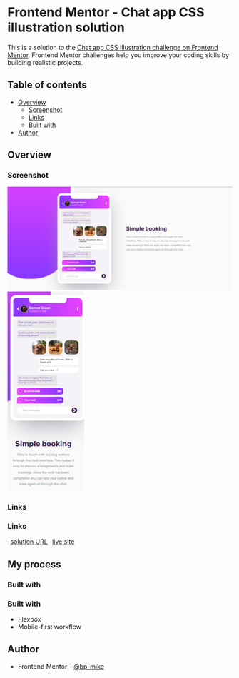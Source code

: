 # Frontend Mentor - Chat app CSS illustration solution

This is a solution to the [Chat app CSS illustration challenge on Frontend Mentor](https://www.frontendmentor.io/challenges/chat-app-css-illustration-O5auMkFqY). Frontend Mentor challenges help you improve your coding skills by building realistic projects. 

## Table of contents

- [Overview](#overview)
  - [Screenshot](#screenshot)
  - [Links](#links)
  - [Built with](#built-with)
- [Author](#author)

## Overview

### Screenshot

![](./images/desktop.png)
![](./images/mobile.png)


### Links

### Links

-[solution URL](https://github.com/bp-mike/front-end-mentor-css-html-challanges/tree/main/chat-app-css-illustration-master)
-[live site](https://fluffy-yeot-35e379.netlify.app/chat-app-css-illustration-master/)

## My process

### Built with

### Built with

- Flexbox
- Mobile-first workflow

## Author

<!-- - Website - [Add your name here](https://www.your-site.com) -->
- Frontend Mentor - [@bp-mike](https://www.frontendmentor.io/profile/bp-mike)
<!-- - Twitter - [@yourusername](https://www.twitter.com/yourusername) -->
